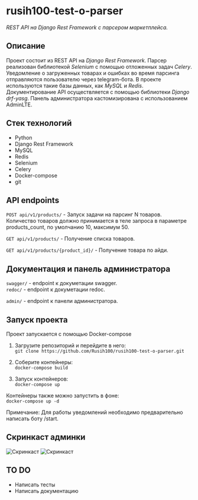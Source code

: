 # rusih100-test-o-parser   
_REST API на Django Rest Framework с парсером маркетплейса._

## Описание   
Проект состоит из REST API на _Django Rest Framework_. Парсер реализован библиотекой _Selenium_ с помощью отложенных задач _Celery_. Уведомление о загруженных товарах и ошибках во время парсинга отправляются пользователю через telegram-бота. В проекте используются такие базы данных, как _MySQL_ и _Redis_. Документирование API осуществляется с помощью библиотеки _Django drf-yasg_. Панель администратора  кастомизирована с использованием AdminLTE. 

## Стек технологий
- Python
- Django Rest Framework
- MySQL
- Redis
- Selenium
- Celery
- Docker-compose
- git

## API endpoints
`POST api/v1/products/` - Запуск задачи на парсинг N товаров. Количество товаров должно принимается в теле запроса в параметре products_count, по умолчанию 10, максимум 50.   
   
`GET api/v1/products/` - Получение списка товаров.   
   
`GET api/v1/products/{product_id}/` - Получение товара по айди.

## Документация и панель администратора
`swagger/` - endpoint к докуметации swagger.  
`redoc/` - endpoint к докуметации redoc.   

`admin/` - endpoint к панели администратора. 

## Запуск проекта
Проект запускается с помощью Docker-compose  

1. Загрузите репозиторий и перейдите в него:   
```git clone https://github.com/Rusih100/rusih100-test-o-parser.git```

2. Соберите контейнеры:   
```docker-compose build```
   
3. Запуск контейнеров:     
```docker-compose up```    
   
Контейнеры также можно запустить в фоне:    
```docker-compose up -d```   

Примечание: Для работы уведомлений необходимо предварительно написать боту /start.  

## Скринкаст админки
![Скринкаст](https://raw.githubusercontent.com/Rusih100/rusih100-test-o-parser/master/screencast_1.png?token=GHSAT0AAAAAACAJAY3FECVUWZHOD36HONZ4ZGLVWJA)
![Скринкаст](https://raw.githubusercontent.com/Rusih100/rusih100-test-o-parser/master/screencast_2.png?token=GHSAT0AAAAAACAJAY3EW4NM35ANUCPU5TRIZGLVXFA)

## TO DO
- Написать тесты
- Написать документацию
